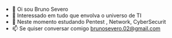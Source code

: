 - 👋 Oi sou Bruno Severo
- 👀 Interessado em tudo que envolva o universo de TI
- 🌱 Neste momento estudando Pentest , Network, CyberSecurit
- 📫 Se quiser conversar comigo brunosevero.02@gmail.com

<!---
morpheuspf/morpheuspf is a ✨ special ✨ repository because its `README.md` (this file) appears on your GitHub profile.
You can click the Preview link to take a look at your changes.
--->
